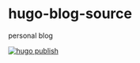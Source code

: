# hugo-blog-source
personal blog

[![hugo publish](https://github.com/YabZhang/hugo-blog-source/actions/workflows/pages.yml/badge.svg?branch=main&event=push)](https://github.com/YabZhang/hugo-blog-source/actions/workflows/pages.yml)
